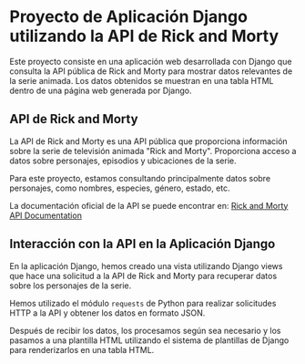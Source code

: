 # Proyecto de Aplicación Django utilizando la API de Rick and Morty

Este proyecto consiste en una aplicación web desarrollada con Django que consulta la API pública de Rick and Morty para mostrar datos relevantes de la serie animada. Los datos obtenidos se muestran en una tabla HTML dentro de una página web generada por Django.

## API de Rick and Morty

La API de Rick and Morty es una API pública que proporciona información sobre la serie de televisión animada "Rick and Morty". Proporciona acceso a datos sobre personajes, episodios y ubicaciones de la serie.

Para este proyecto, estamos consultando principalmente datos sobre personajes, como nombres, especies, género, estado, etc.

La documentación oficial de la API se puede encontrar en: [Rick and Morty API Documentation](https://rickandmortyapi.com/documentation)

## Interacción con la API en la Aplicación Django

En la aplicación Django, hemos creado una vista utilizando Django views que hace una solicitud a la API de Rick and Morty para recuperar datos sobre los personajes de la serie.

Hemos utilizado el módulo `requests` de Python para realizar solicitudes HTTP a la API y obtener los datos en formato JSON.

Después de recibir los datos, los procesamos según sea necesario y los pasamos a una plantilla HTML utilizando el sistema de plantillas de Django para renderizarlos en una tabla HTML.


